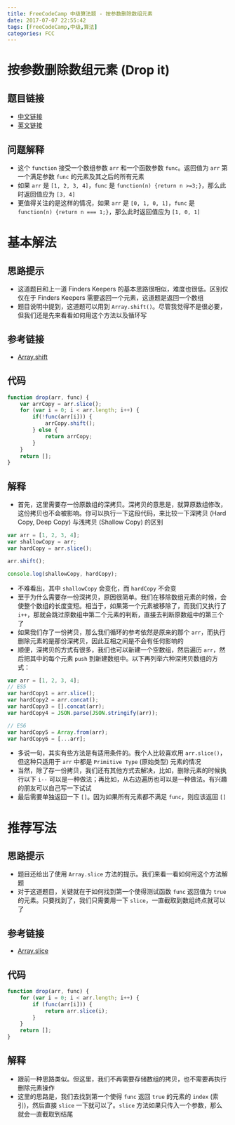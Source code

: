 ```yaml
---
title: FreeCodeCamp 中级算法题 - 按参数删除数组元素
date: 2017-07-07 22:55:42
tags: [FreeCodeCamp,中级,算法]
categories: FCC
---
```


# 按参数删除数组元素 (Drop it)

## 题目链接
- [中文链接](https://freecodecamp.cn/challenges/drop-it)
- [英文链接](https://freecodecamp.com/challenges/drop-it)

## 问题解释
- 这个 `function` 接受一个数组参数 `arr` 和一个函数参数 `func`。返回值为 `arr` 第一个满足参数 `func` 的元素及其之后的所有元素
- 如果 `arr` 是 `[1, 2, 3, 4]`，`func` 是 `function(n) {return n >=3;}`，那么此时返回值应为 `[3, 4]`
- 更值得关注的是这样的情况，如果 `arr` 是 `[0, 1, 0, 1]`，`func` 是 `function(n) {return n === 1;}`，那么此时返回值应为 `[1, 0, 1]`

<!--more-->

# 基本解法
## 思路提示
- 这道题目和上一道 Finders Keepers 的基本思路很相似，难度也很低。区别仅仅在于 Finders Keepers 需要返回一个元素，这道题是返回一个数组
- 题目说明中提到，这道题可以用到 `Array.shift()`。尽管我觉得不是很必要，但我们还是先来看看如何用这个方法以及循环写

## 参考链接
- [Array.shift](https://developer.mozilla.org/zh-CN/docs/Web/JavaScript/Reference/Global_Objects/Array/shift)

## 代码
```js
function drop(arr, func) {
    var arrCopy = arr.slice();
    for (var i = 0; i < arr.length; i++) {
        if(!func(arr[i])) {
            arrCopy.shift();
        } else {
            return arrCopy;
        }
    }
    return [];
}
```

## 解释
- 首先，这里需要存一份原数组的深拷贝。深拷贝的意思是，就算原数组修改，这份拷贝也不会被影响。你可以执行一下这段代码，来比较一下深拷贝 (Hard Copy, Deep Copy) 与浅拷贝 (Shallow Copy) 的区别

```js
var arr = [1, 2, 3, 4];
var shallowCopy = arr;
var hardCopy = arr.slice();

arr.shift();

console.log(shallowCopy, hardCopy);
```

- 不难看出，其中 `shallowCopy` 会变化，而 `hardCopy` 不会变
- 至于为什么需要存一份深拷贝，原因很简单。我们在移除数组元素的时候，会使整个数组的长度变短。相当于，如果第一个元素被移除了，而我们又执行了 `i++`，那就会跳过原数组中第二个元素的判断，直接去判断原数组中的第三个了
- 如果我们存了一份拷贝，那么我们循环的参考依然是原来的那个 `arr`，而执行删除元素的是那份深拷贝，因此互相之间是不会有任何影响的
- 顺便，深拷贝的方式有很多，我们也可以新建一个空数组，然后遍历 `arr`，然后把其中的每个元素 `push` 到新建数组中。以下再列举六种深拷贝数组的方式：

```js
var arr = [1, 2, 3, 4];
// ES5
var hardCopy1 = arr.slice();
var hardCopy2 = arr.concat();
var hardCopy3 = [].concat(arr);
var hardCopy4 = JSON.parse(JSON.stringify(arr));

// ES6
var hardCopy5 = Array.from(arr);
var hardCopy6 = [...arr];
```

- 多说一句，其实有些方法是有适用条件的。我个人比较喜欢用 `arr.slice()`，但这种只适用于 `arr` 中都是 `Primitive Type` (原始类型) 元素的情况
- 当然，除了存一份拷贝，我们还有其他方式去解决，比如，删除元素的时候执行以下 `i--` 可以是一种做法；再比如，从右边遍历也可以是一种做法。有兴趣的朋友可以自己写一下试试
- 最后需要单独返回一下 `[]`。因为如果所有元素都不满足 `func`，则应该返回 `[]`

# 推荐写法
## 思路提示
- 题目还给出了使用 `Array.slice` 方法的提示。我们来看一看如何用这个方法解题
- 对于这道题目，关键就在于如何找到第一个使得测试函数 `func` 返回值为 `true` 的元素。只要找到了，我们只需要用一下 `slice`，一直截取到数组终点就可以了

## 参考链接
- [Array.slice](https://developer.mozilla.org/zh-CN/docs/Web/JavaScript/Reference/Global_Objects/Array/slice)

## 代码
```js
function drop(arr, func) {
    for (var i = 0; i < arr.length; i++) {
        if (func(arr[i])) {
            return arr.slice(i);
        }
    }
    return [];
}
```

## 解释
- 跟前一种思路类似。但这里，我们不再需要存储数组的拷贝，也不需要再执行删除元素操作
- 这里的思路是，我们去找到第一个使得 `func` 返回 `true` 的元素的 `index` (索引)，然后直接 `slice` 一下就可以了。`slice` 方法如果只传入一个参数，那么就会一直截取到结尾